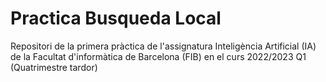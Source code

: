 # Practica Busqueda Local
Repositori de la primera pràctica de l'assignatura Inteligència Artificial (IA) de la Facultat d'informàtica de Barcelona (FIB) en el curs 2022/2023 Q1 (Quatrimestre tardor)
